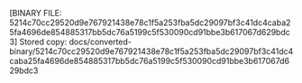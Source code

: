 [BINARY FILE: 5214c70cc29520d9e767921438e78c1f5a253fba5dc29097bf3c41dc4caba25fa4696de854885317bb5dc76a5199c5f530090cd91bbe3b617067d629bdc3]
Stored copy: docs/converted-binary/5214c70cc29520d9e767921438e78c1f5a253fba5dc29097bf3c41dc4caba25fa4696de854885317bb5dc76a5199c5f530090cd91bbe3b617067d629bdc3
